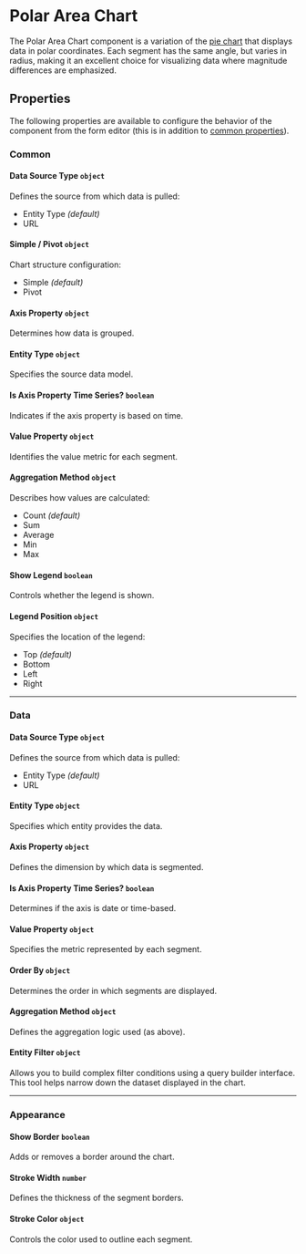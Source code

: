 # Polar Area Chart

The Polar Area Chart component is a variation of the [pie chart](/front-end-basics/form-components/data-display/Charts/pie-chart.md) that displays data in polar coordinates. Each segment has the same angle, but varies in radius, making it an excellent choice for visualizing data where magnitude differences are emphasized. 

<!-- ![image](images/chart/image-1.png)   -->

## Properties

The following properties are available to configure the behavior of the component from the form editor (this is in addition to [common properties](/docs/front-end-basics/form-components/common-component-properties)).

### Common

#### **Data Source Type** `object`  
Defines the source from which data is pulled:
- Entity Type *(default)*
- URL

#### **Simple / Pivot** `object`  
Chart structure configuration:
- Simple *(default)*
- Pivot

#### **Axis Property** `object`  
Determines how data is grouped.

#### **Entity Type** `object`  
Specifies the source data model.

#### **Is Axis Property Time Series?** `boolean`  
Indicates if the axis property is based on time.

#### **Value Property** `object`  
Identifies the value metric for each segment.

#### **Aggregation Method** `object`  
Describes how values are calculated:
- Count *(default)*
- Sum
- Average
- Min
- Max

#### **Show Legend** `boolean`  
Controls whether the legend is shown.

#### **Legend Position** `object`  
Specifies the location of the legend:
- Top *(default)*
- Bottom
- Left
- Right

___

### Data
#### **Data Source Type** `object`  
Defines the source from which data is pulled:
- Entity Type *(default)*
- URL

#### **Entity Type** `object`  
Specifies which entity provides the data.

#### **Axis Property** `object`  
Defines the dimension by which data is segmented.

#### **Is Axis Property Time Series?** `boolean`  
Determines if the axis is date or time-based.

#### **Value Property** `object`  
Specifies the metric represented by each segment.

#### **Order By** `object`  
Determines the order in which segments are displayed.

#### **Aggregation Method** `object`  
Defines the aggregation logic used (as above).

#### **Entity Filter** `object`  
Allows you to build complex filter conditions using a query builder interface. This tool helps narrow down the dataset displayed in the chart.

___

### Appearance

#### **Show Border** `boolean`  
Adds or removes a border around the chart.

#### **Stroke Width** `number`  
Defines the thickness of the segment borders.

#### **Stroke Color** `object`  
Controls the color used to outline each segment.

